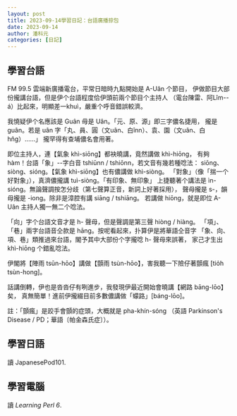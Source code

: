 ```yaml
---
layout: post
title: 2023-09-14學習日記：台語廣播掠包
date: 2023-09-14
author: 潘科元
categories: [日記]
---
```

## 學習台語

FM 99.5 雲端新廣播電台，平常日暗時九點開始是 A-Uân 个節目，
伊做節目大部份攏講台語，但是伊个台語程度佮伊頭前兩个節目个主持人
（電台陳雷、阿Lîm--á）比起來，明顯差一khuì，嚴重个呼音錯誤較濟。

我憢疑伊个名應該是 Guân 毋是 Uân。「元、原、源」即三字儂名捷用，
攏是 guân。若是 uân 字「丸、員、圓（文uân、白înn）、袁、園（文uân、白hn̂g）……」
攏罕得有查埔儂名會用著。

即位主持人，連【氣象 khì-siōng】都袂曉講，竟然講做 khì-hiōng，
有夠 hàm！台語「象」\--字白音 tshiūnn / tshiōnn，若文音有幾若種唸法：
siōng、siòng、sióng。【氣象 khì-siōng】也有儂講做 khì-siòng。
「對象」（像「揣一个好對象」），真濟儂攏講 tuì-siòng。「有印象、無印象」
上捷聽著个講法是 ìn-sióng。無論聲調按怎分歧（第七聲算正音，新詞上好著採用），
聲母攏是 s-，韻母攏是 -iong。除非是漳腔有講 siāng / tshiāng。
若講做 hiōng，就是即位 A-Uân 主持人獨一無二个唸法。

「向」字个台語文音才是 h- 聲母，但是聲調是第三聲 hiòng / hiàng。
「項」、「巷」兩字台語音仝款是 hāng。按呢看起來，扑算伊是將華語仝音字
「象、向、項、巷」類推過來台語，閣予其中大部份个字攏唸 h- 聲母來誤著，
家己才生出 khì-hiōng 个錯亂唸法。

伊閣將【陣雨 tsūn-hōo】講做【顫雨 tsùn-hōo】，害我聽一下險仔著顫瘋
[tio̍h tsùn-hong]。
 
話講倒轉，伊也是沓沓仔有咧進步，我發現伊最近開始會曉講【網路 bāng-lōo】矣，
真無簡單！進前伊攏綴目前多數儂講做「蠓路」[báng-lōo]。

註：「顫瘋」是跤手會顫的症頭，大概就是 pha-khín-sóng
（英語 Parkinson's Disease / PD；華語〔帕金森氏症〕）。

## 學習日語

讀 JapanesePod101.

## 學習電腦

讀 *Learning Perl 6*.

